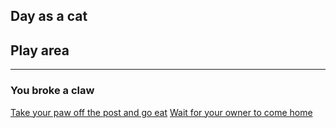 ## Day as a cat
## Play area
---
### You broke a claw
[Take your paw off the post and go eat](breakfast.md)
[Wait for your owner to come home](owners-home.md)
